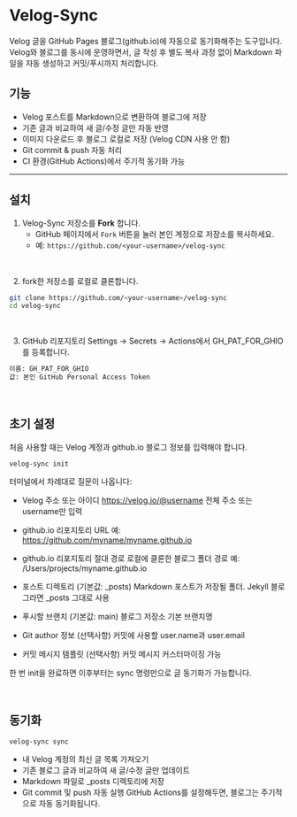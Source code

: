 # Velog-Sync

Velog 글을 GitHub Pages 블로그(github.io)에 자동으로 동기화해주는 도구입니다.  
Velog와 블로그를 동시에 운영하면서, 글 작성 후 별도 복사 과정 없이 Markdown 파일을 자동 생성하고 커밋/푸시까지 처리합니다.

## 기능

- Velog 포스트를 Markdown으로 변환하여 블로그에 저장
- 기존 글과 비교하여 새 글/수정 글만 자동 반영
- 이미지 다운로드 후 블로그 로컬로 저장 (Velog CDN 사용 안 함)
- Git commit & push 자동 처리
- CI 환경(GitHub Actions)에서 주기적 동기화 가능

---

## 설치

1. Velog-Sync 저장소를 **Fork** 합니다.  
   - GitHub 페이지에서 `Fork` 버튼을 눌러 본인 계정으로 저장소를 복사하세요.  
   - 예: `https://github.com/<your-username>/velog-sync`

<br>

2. fork한 저장소를 로컬로 클론합니다.
```bash
git clone https://github.com/<your-username>/velog-sync
cd velog-sync
```

<br>

3. GitHub 리포지토리 Settings → Secrets → Actions에서 GH_PAT_FOR_GHIO를 등록합니다.
```bash
이름: GH_PAT_FOR_GHIO
값: 본인 GitHub Personal Access Token
```

<br>

## 초기 설정

처음 사용할 때는 Velog 계정과 github.io 블로그 정보를 입력해야 합니다.
```
velog-sync init
```

터미널에서 차례대로 질문이 나옵니다:
- Velog 주소 또는 아이디
https://velog.io/@username 전체 주소 또는 username만 입력

- github.io 리포지토리 URL
예: https://github.com/myname/myname.github.io

- github.io 리포지토리 절대 경로
로컬에 클론한 블로그 폴더 경로
예: /Users/projects/myname.github.io

- 포스트 디렉토리 (기본값: _posts)
Markdown 포스트가 저장될 폴더. Jekyll 블로그라면 _posts 그대로 사용

- 푸시할 브랜치 (기본값: main)
블로그 저장소 기본 브랜치명

- Git author 정보 (선택사항)
커밋에 사용할 user.name과 user.email

- 커밋 메시지 템플릿 (선택사항)
커밋 메시지 커스터마이징 가능

한 번 init을 완료하면 이후부터는 sync 명령만으로 글 동기화가 가능합니다.

<br>

## 동기화
```
velog-sync sync
```

- 내 Velog 계정의 최신 글 목록 가져오기
- 기존 블로그 글과 비교하여 새 글/수정 글만 업데이트
- Markdown 파일로 _posts 디렉토리에 저장
- Git commit 및 push 자동 실행
GitHub Actions를 설정해두면, 블로그는 주기적으로 자동 동기화됩니다.
